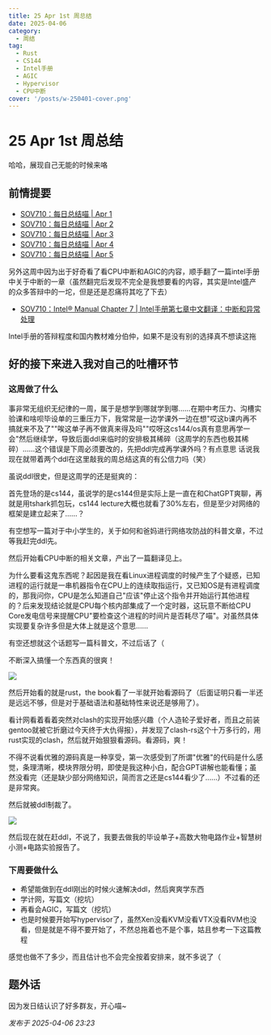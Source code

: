 ```yaml
---
title: 25 Apr 1st 周总结
date: 2025-04-06
category:
  - 周结
tag:
  - Rust
  - CS144
  - Intel手册
  - AGIC
  - Hypervisor
  - CPU中断
cover: '/posts/w-250401-cover.png'
---
```

# 25 Apr 1st 周总结

哈哈，展现自己无能的时候来咯

## 前情提要

- [SOV710：每日总结喵 | Apr 1](/posts/d-250401.md)
- [SOV710：每日总结喵 | Apr 2](/posts/d-250402.md)
- [SOV710：每日总结喵 | Apr 3](/posts/d-250403.md)
- [SOV710：每日总结喵 | Apr 4](/posts/d-250404.md)
- [SOV710：每日总结喵 | Apr 5](/posts/d-250405.md)

另外这周中因为出于好奇看了看CPU中断和AGIC的内容，顺手翻了一篇intel手册中关于中断的一章（虽然翻完后发现不完全是我想要看的内容，其实是Intel盛产的众多答辩中的一坨，但是还是忍痛将其吃了下去）

- [SOV710：Intel® Manual Chapter 7 | Intel手册第七章中文翻译：中断和异常处理](/columns/intel-manual-translate/01-about-this-manual.md)

Intel手册的答辩程度和国内教材难分伯仲，如果不是没有别的选择真不想读这拖

## 好的接下来进入我对自己的吐槽环节

### 这周做了什么

事非常无组织无纪律的一周，属于是想学到哪就学到哪……在期中考压力、沟槽实验课和啥呗毕设单的三重压力下，我常常是一边学课外一边在想"哎这b课内再不搞就来不及了""唉这单子再不做真来得及吗""哎呀这cs144/os真有意思再学一会"然后继续学，导致后面ddl来临时的安排极其稀碎（这周学的东西也极其稀碎）……这个错误是下周必须要改的，先把ddl完成再学课外吗？有点意思 话说我现在就带着两个ddl在这里敲我的周总结这真的有公信力吗（笑）

虽说ddl很史，但是这周学的还是挺爽的：

首先登场的是cs144，虽说学的是cs144但是实际上是一直在和ChatGPT爽聊，再就是用tshark抓包玩，cs144 lecture大概也就看了30%左右，但是至少对网络的框架是建立起来了……？

有空想写一篇对于中小学生的，关于如何和爸妈进行网络攻防战的科普文章，不过等我赶完ddl先。

然后开始看CPU中断的相关文章，产出了一篇翻译见上。

为什么要看这鬼东西呢？起因是我在看Linux进程调度的时候产生了个疑惑，已知进程的运行就是一串机器指令在CPU上的连续取指运行，又已知OS是有进程调度的，那我问你，CPU是怎么知道自己"应该"停止这个指令并开始运行其他进程的？后来发现结论就是CPU每个核内部集成了一个定时器，这玩意不断给CPU Core发电信号来提醒CPU"要检查这个进程的时间片是否耗尽了喵"。对虽然具体实现要复杂许多但是大体上就是这个意思……

有空还想就这个话题写一篇科普文，不过后话了（

不断深入搞懂一个东西真的很爽！

![](/posts/w-250401-1.gif)

然后开始看的就是rust，the book看了一半就开始看源码了（后面证明只看一半还是远远不够，但是对于基础语法和基础特性来说还是够用了）。

看计网看着看着突然对clash的实现开始感兴趣（个人造轮子爱好者，而且之前装gentoo就被它折磨过今天终于大仇得报），并发现了clash-rs这个十万多行的，用rust实现的clash，然后就开始狠狠看源码。看源码，爽！

不得不说看优雅的源码真是一种享受，第一次感受到了所谓"优雅"的代码是什么感觉，条理清晰，模块界限分明，即使是我这种小白，配合GPT讲解也能看懂；虽然没看完（还是缺少部分网络知识，简而言之还是cs144看少了……）不过看的还是非常爽。

然后就被ddl制裁了。

![](/posts/w-250401-2.gif)

然后现在就在赶ddl，不说了，我要去做我的毕设单子+高数大物电路作业+智慧树小测+电路实验报告了。

### 下周要做什么

- 希望能做到在ddl刚出的时候火速解决ddl，然后爽爽学东西
- 学计网，写篇文（挖坑）
- 再看会AGIC，写篇文（挖坑）
- 也是时候要开始写hypervisor了，虽然Xen没看KVM没看VTX没看RVM也没看，但是就是不得不要开始了，不然总拖着也不是个事，姑且参考一下这篇教程

感觉也做不了多少，而且估计也不会完全按着安排来，就不多说了（

## 题外话

因为发日结认识了好多群友，开心喵~

*发布于 2025-04-06 23:23*
